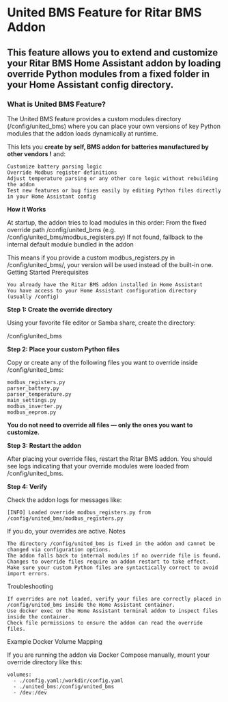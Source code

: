 # United BMS Feature for Ritar BMS Addon

## This feature allows you to extend and customize your Ritar BMS Home Assistant addon by loading override Python modules from a fixed folder in your Home Assistant config directory.
### What is United BMS Feature?

The United BMS feature provides a custom modules directory (/config/united_bms) where you can place your own versions of key Python modules that the addon loads dynamically at runtime. 

This lets you **create by self, BMS addon for batteries manufactured by other vendors !** and:

    Customize battery parsing logic
    Override Modbus register definitions
    Adjust temperature parsing or any other core logic without rebuilding the addon
    Test new features or bug fixes easily by editing Python files directly in your Home Assistant config

**How it Works**

At startup, the addon tries to load modules in this order:
    From the fixed override path /config/united_bms (e.g. /config/united_bms/modbus_registers.py)
    If not found, fallback to the internal default module bundled in the addon

This means if you provide a custom modbus_registers.py in /config/united_bms/, your version will be used instead of the built-in one.
Getting Started
Prerequisites

    You already have the Ritar BMS addon installed in Home Assistant
    You have access to your Home Assistant configuration directory (usually /config)

**Step 1: Create the override directory**

Using your favorite file editor or Samba share, create the directory:

/config/united_bms

**Step 2: Place your custom Python files**

Copy or create any of the following files you want to override inside /config/united_bms:

    modbus_registers.py
    parser_battery.py
    parser_temperature.py
    main_settings.py
    modbus_inverter.py
    modbus_eeprom.py

**You do not need to override all files — only the ones you want to customize.**

**Step 3: Restart the addon**

After placing your override files, restart the Ritar BMS addon. You should see logs indicating that your override modules were loaded from /config/united_bms.

**Step 4: Verify**

Check the addon logs for messages like:

    [INFO] Loaded override modbus_registers.py from /config/united_bms/modbus_registers.py

If you do, your overrides are active.
Notes

    The directory /config/united_bms is fixed in the addon and cannot be changed via configuration options.
    The addon falls back to internal modules if no override file is found.
    Changes to override files require an addon restart to take effect.
    Make sure your custom Python files are syntactically correct to avoid import errors.

Troubleshooting

    If overrides are not loaded, verify your files are correctly placed in /config/united_bms inside the Home Assistant container.
    Use docker exec or the Home Assistant terminal addon to inspect files inside the container.
    Check file permissions to ensure the addon can read the override files.

Example Docker Volume Mapping

If you are running the addon via Docker Compose manually, mount your override directory like this:

    volumes:
      - ./config.yaml:/workdir/config.yaml
      - ./united_bms:/config/united_bms
      - /dev:/dev

